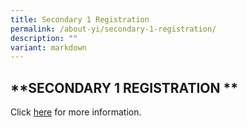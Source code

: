 ```yaml
---
title: Secondary 1 Registration
permalink: /about-yi/secondary-1-registration/
description: ""
variant: markdown
---
```

## **SECONDARY 1 REGISTRATION **

Click [here](https://sites.google.com/moe.edu.sg/yiss-secondary-1-registration/home) for more information.